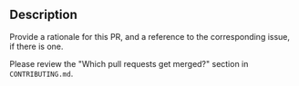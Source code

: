 ## Description

Provide a rationale for this PR, and a reference to the corresponding issue, if there is one.

Please review the "Which pull requests get merged?" section in `CONTRIBUTING.md`.
